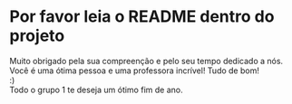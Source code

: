 <h1>Por favor leia o README dentro do projeto</h1>

Muito obrigado pela sua compreenção e pelo seu tempo dedicado a nós. Você é uma ótima pessoa e uma professora incrível! Tudo de bom! <br> :) <br> Todo o grupo 1 te deseja um ótimo fim de ano.
